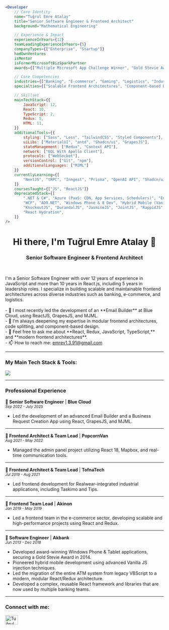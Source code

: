 ```jsx
<Developer
    // Core Identity
    name="Tuğrul Emre Atalay"
    title="Senior Software Engineer & Frontend Architect"
    background="Mathematical Engineering"

    // Experience & Impact
    experienceInYears={12}
    teamLeadingExperienceInYears={5}
    companyTypes={["Enterprise", "Startup"]}
    hadOwnVentures
    isMentor
    isFormerMicrosoftBizSparkPartner
    awards={["Multiple Microsoft App Challenge Winner", "Gold Stevie Award"]}

    // Core Competencies
    industries={["Banking", "E-commerce", "Gaming", "Logistics", "Industrial Tech"]}
    specialties={["Scalable Frontend Architectures", "Component-based Design", "Team Building"]}

    // Skillset
    mainTechStack={{
        JavaScript: 12,
        React: 10,
        TypeScript: 2,
        Redux: 5,
        HTML: 11,
    }}
    additionalTools={{
        styling: ["Sass", "Less", "TailwindCSS", "Styled Components"],
        uiLibs: ["MaterialUI", "antd", "Shadcn/ui", "GrapesJS"],
        stateManagement: ["Redux", "Context API"],
        network: ["GQL With Apollo Client"],
        protocols: ["WebSocket"],
        versionControl: ["Git", "npm"],
        additionalLanguages: ["MJML"]
    }}
    currentlyLearning={[
        "NextJS", "tRPC", "Inngest", "Prisma", "OpenAI API", "Shadcn/ui"
    ]}
    coursesTaught={["JS", "ReactJS"]}
    deprecatedStack={[
        ".NET & C#", "Azure (PaaS: CDN, App Services, Schedulers)", "Entity Framework", "Web API", "SignalR",
        "WCF", "ADO.NET", "Windows Phone & 8 Dev", "Hybrid Mobile (VanillaJS Injection)", "XAML",
        "KnockoutJS", "DurandalJS", "JasmineJS", "JointJS", "RappidJS", "Mapbox", "LeafletJS", "Redux-Thunk",
        "React Hydration",
    ]}
/>
```

<h1 align="center">Hi there, I'm Tuğrul Emre Atalay 👋</h1>
<h3 align="center">Senior Software Engineer & Frontend Architect</h3>

<br>

<p align="left">
I'm a Senior Software Engineer with over 12 years of experience in JavaScript and more than 10 years in React.js, including 5 years in leadership roles. I specialize in building scalable and maintainable frontend architectures across diverse industries such as banking, e-commerce, and logistics.
<br><br>
- 🔭 I most recently led the development of an **Email Builder** at Blue Cloud, using ReactJS, GrapesJS, and MJML.
<br>
- 🌱 I’m always deepening my expertise in modular frontend architectures, code splitting, and component-based design.
<br>
- 💬 Feel free to ask me about **React, Redux, JavaScript, TypeScript,** and **modern frontend architectures**.
<br>
- 📫 How to reach me: <a href="mailto:emrev1.3.91@gmail.com">emrev1.3.91@gmail.com</a>
</p>

<hr>

<h3 align="left">My Main Tech Stack & Tools:</h3>
<p align="left">
  <a href="https://github.com/teatalay/teatalay">
    <img src="https://skillicons.dev/icons?i=js,ts,react,redux,git,npm,pnpm,aws,azure,babel,webpack,graphql,materialui,nextjs,html,tailwind,css,sass,styledcomponents,vscode" />
  </a>
</p>

<hr>

<h3 align="left">Professional Experience</h3>

**🚀 Senior Software Engineer** | **Blue Cloud**
<br>
*<small>Sep 2022 - July 2025</small>*
<br>
- Led the development of an advanced Email Builder and a Business Request Creation App using React, GrapesJS, and MJML.

---

**🚀 Frontend Architect & Team Lead** | **PopcornVan**
<br>
*<small>Aug 2021 - May 2022</small>*
<br>
- Managed the admin panel project utilizing React 18, Mapbox, and real-time communication tools.

---

**🚀 Frontend Architect & Team Lead** | **TofnaTech**
<br>
*<small>Jul 2019 - Aug 2021</small>*
<br>
- Led frontend development for Realwear-integrated industrial applications, including Taskimo and Tips.

---

**🚀 Frontend Team Lead** | **Akinon**
<br>
*<small>Jan 2019 - May 2019</small>*
<br>
- Led a frontend team in the e-commerce sector, developing scalable and high-performance projects using React and Redux.

---

**🚀 Software Engineer** | **Akbank**
<br>
*<small>Jun 2013 - Dec 2018</small>*
<br>
- Developed award-winning Windows Phone & Tablet applications, securing a Gold Stevie Award in 2014.
- Pioneered hybrid mobile development using advanced Vanilla JS injection techniques.
- Led the migration of the entire ATM system from legacy VBScript to a modern, modular React/Redux architecture.
- Developed a complex, reusable React framework and libraries that are now used by multiple banking teams.

<hr>

<h3 align="left">Connect with me:</h3>
<p align="left">
  <a href="https://linkedin.com/in/teatalay" target="blank">
    <img align="center" src="https://raw.githubusercontent.com/rahuldkjain/github-profile-readme-generator/master/src/images/icons/Social/linked-in-alt.svg" alt="Tuğrul Emre Atalay's LinkedIn Profile" height="30" width="40" />
  </a>
</p>
